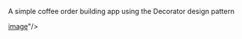 A simple coffee order building app using the Decorator design pattern

[image](https://i.imgflip.com/9kwq60.gif)"/>
